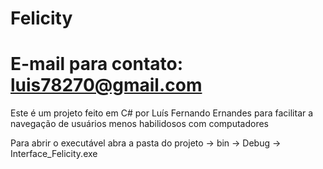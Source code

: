 # Felicity
#
# E-mail para contato: luis78270@gmail.com

Este é um projeto feito em C# por Luís Fernando Ernandes para facilitar a navegação de usuários menos habilidosos com computadores

Para abrir o executável abra a pasta do projeto -> bin -> Debug -> Interface_Felicity.exe
